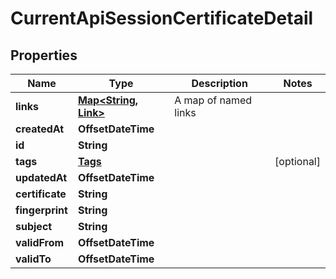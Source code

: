 

# CurrentApiSessionCertificateDetail


## Properties

| Name | Type | Description | Notes |
|------------ | ------------- | ------------- | -------------|
|**links** | [**Map&lt;String, Link&gt;**](Link.md) | A map of named links |  |
|**createdAt** | **OffsetDateTime** |  |  |
|**id** | **String** |  |  |
|**tags** | [**Tags**](Tags.md) |  |  [optional] |
|**updatedAt** | **OffsetDateTime** |  |  |
|**certificate** | **String** |  |  |
|**fingerprint** | **String** |  |  |
|**subject** | **String** |  |  |
|**validFrom** | **OffsetDateTime** |  |  |
|**validTo** | **OffsetDateTime** |  |  |




